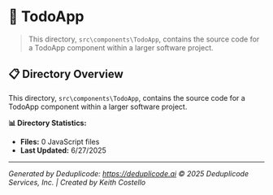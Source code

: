 # 📁 TodoApp

> This directory, `src\components\TodoApp`, contains the source code for a TodoApp component within a larger software project.

## 📋 Directory Overview

This directory, `src\components\TodoApp`, contains the source code for a TodoApp component within a larger software project.

**📊 Directory Statistics:**
- **Files:** 0 JavaScript files
- **Last Updated:** 6/27/2025

---

*Generated by Deduplicode: https://deduplicode.ai*
*© 2025 Deduplicode Services, Inc. | Created by Keith Costello*
